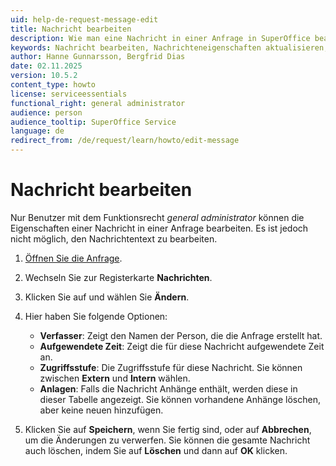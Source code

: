 ```yaml
---
uid: help-de-request-message-edit
title: Nachricht bearbeiten
description: Wie man eine Nachricht in einer Anfrage in SuperOffice bearbeitet
keywords: Nachricht bearbeiten, Nachrichteneigenschaften aktualisieren, Nachrichteneigenschaften ändern, Nachricht bearbeiten, Nachricht aktualisieren, Anfrage
author: Hanne Gunnarsson, Bergfrid Dias
date: 02.11.2025
version: 10.5.2
content_type: howto
license: serviceessentials
functional_right: general administrator
audience: person
audience_tooltip: SuperOffice Service
language: de
redirect_from: /de/request/learn/howto/edit-message
---
```


# Nachricht bearbeiten

Nur Benutzer mit dem Funktionsrecht *general administrator* können die Eigenschaften einer Nachricht in einer Anfrage bearbeiten. Es ist jedoch nicht möglich, den Nachrichtentext zu bearbeiten.

1. [Öffnen Sie die Anfrage][1].
1. Wechseln Sie zur Registerkarte **Nachrichten**.
1. Klicken Sie auf <i class="ph ph-dots-three-circle-vertical" aria-label="Aufgabenmenü"></i> und wählen Sie **Ändern**.
1. Hier haben Sie folgende Optionen:
    * **Verfasser**: Zeigt den Namen der Person, die die Anfrage erstellt hat.
    * **Aufgewendete Zeit**: Zeigt die für diese Nachricht aufgewendete Zeit an.
    * **Zugriffsstufe**: Die Zugriffsstufe für diese Nachricht. Sie können zwischen **Extern** und **Intern** wählen.
    * **Anlagen**: Falls die Nachricht Anhänge enthält, werden diese in dieser Tabelle angezeigt. Sie können vorhandene Anhänge löschen, aber keine neuen hinzufügen.

1. Klicken Sie auf **Speichern**, wenn Sie fertig sind, oder auf **Abbrechen**, um die Änderungen zu verwerfen. Sie können die gesamte Nachricht auch löschen, indem Sie auf **Löschen** und dann auf **OK** klicken.

<!-- Referenced links -->
[1]: index.md#open
